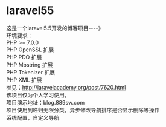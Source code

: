 # laravel55
这是一个laravel5.5开发的博客项目----》<br>
环境要求：<br>
PHP >= 7.0.0<br>
PHP OpenSSL 扩展<br>
PHP PDO 扩展<br>
PHP Mbstring 扩展<br>
PHP Tokenizer 扩展<br>
PHP XML 扩展<br>
参见：http://laravelacademy.org/post/7620.html<br>
该项目仅为个人学习使用，<br>
项目演示地址：blog.889sw.com<br> 
项目使用到递归无限分类，异步修改导航排序是否显示删除等操作<br>
系统配置，自定义导航<br>
